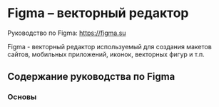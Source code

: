 # Figma &ndash; векторный редактор
Руководство по Figma: https://figma.su

Figma - векторный редактор используемый для создания макетов сайтов, мобильных приложений, иконок, векторных фигур и т.п.

## Содержание руководства по Figma

### Основы
